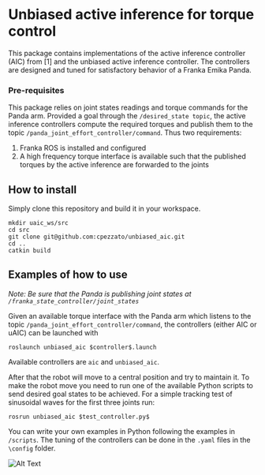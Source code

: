 # Unbiased active inference for torque control

This package contains implementations of the active inference controller (AIC) from [1] and the unbiased active inference controller. The controllers are designed and tuned for satisfactory behavior of a Franka Emika Panda. 

### Pre-requisites 
This package relies on joint states readings and torque commands for the Panda arm. Provided a goal through the ````/desired_state topic````, the active inference controllers compute the required torques and publish them to the topic ````/panda_joint_effort_controller/command````. Thus two requirements:

1. Franka ROS is installed and configured
2. A high frequency torque interface is available such that the published torques by the active inference are forwarded to the joints

## How to install
Simply clone this repository and build it in your workspace.

````
mkdir uaic_ws/src
cd src
git clone git@github.com:cpezzato/unbiased_aic.git
cd ..
catkin build
````

## Examples of how to use

*Note: Be sure that the Panda is publishing joint states at ````/franka_state_controller/joint_states````*


Given an available torque interface with the Panda arm which listens to the topic ````/panda_joint_effort_controller/command````, the controllers (either AIC or uAIC) can be launched with
````
roslaunch unbiased_aic $controller$.launch
````

Available controllers are ````aic```` and ````unbiased_aic````.  

After that the robot will move to a central position and try to maintain it. To make the robot move you need to run one of the available Python scripts to send desired goal states to be achieved. For a simple tracking test of sinusoidal waves for the first three joints run:

````
rosrun unbiased_aic $test_controller.py$
````

You can write your own examples in Python following the examples in ````/scripts````. The tuning of the controllers can be done in the ````.yaml```` files in the ````\config```` folder. 

![Alt Text](docs/panda_banana.gif)